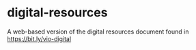 # digital-resources
A web-based version of the digital resources document found in https://bit.ly/vio-digital
